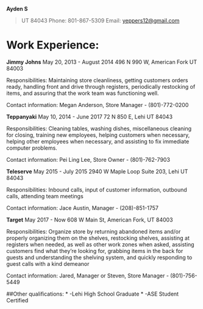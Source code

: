 **Ayden S**
> UT 84043
> Phone: 801-867-5309
> Email: yeppers12@gmail.com

# Work Experience:

**Jimmy Johns**                           May 20, 2013 - August 2014
496 N 990 W, American Fork UT 84003

Responsibilities: Maintaining store cleanliness, getting customers orders ready, handling front and drive through registers, periodically restocking of items, and assuring that the work team was functioning well.

Contact information: Megan Anderson, Store Manager  -  (801)-772-0200

**Teppanyaki**                                May 10, 2014 - June 2017
72 N 850 E, Lehi UT 84043

Responsibilities: Cleaning tables, washing dishes, miscellaneous cleaning for closing,  training new employees, helping customers when necessary, helping other employees when necessary, and assisting to fix immediate computer problems.

Contact information: Pei Ling Lee, Store Owner  -  (801)-762-7903

**Teleserve**                                May 2015 - July 2015
2940 W Maple Loop Suite 203, Lehi UT 84043

Responsibilities: Inbound calls, input of customer information, outbound calls, attending team meetings

Contact information: Jace Austin, Manager  -  (208)-851-1757

**Target**                                May 2017 - Now
608 W Main St, American Fork, UT 84003

Responsibilities: Organize store by returning abandoned items and/or properly organizing them on the shelves, restocking shelves, assisting at registers when needed, as well as other work zones when asked, assisting customers find what they’re looking for, grabbing items in the back for guests and understanding the shelving system, and quickly responding to guest calls with a kind demeanor

Contact information: Jared, Manager or Steven, Store Manager - (801)-756-5449

 ##Other qualifications:
    * -Lehi High School Graduate
    * -ASE Student Certified
